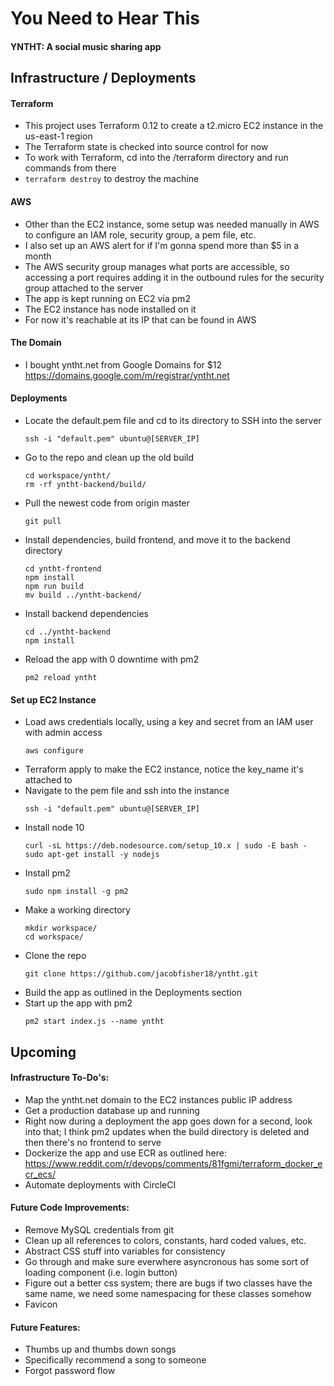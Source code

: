 # You Need to Hear This
#### YNTHT: A social music sharing app

## Infrastructure / Deployments

#### Terraform
- This project uses Terraform 0.12 to create a t2.micro EC2 instance in the us-east-1 region
- The Terraform state is checked into source control for now
- To work with Terraform, cd into the /terraform directory and run commands from there
- `terraform destroy` to destroy the machine

#### AWS
- Other than the EC2 instance, some setup was needed manually in AWS to configure an IAM role, security group, a pem file, etc.
- I also set up an AWS alert for if I'm gonna spend more than $5 in a month
- The AWS security group manages what ports are accessible, so accessing a port requires adding it in the outbound rules for the security group attached to the server
- The app is kept running on EC2 via pm2
- The EC2 instance has node installed on it
- For now it's reachable at its IP that can be found in AWS

#### The Domain
- I bought yntht.net from Google Domains for $12 https://domains.google.com/m/registrar/yntht.net

#### Deployments
- Locate the default.pem file and cd to its directory to SSH into the server
  ```
  ssh -i "default.pem" ubuntu@[SERVER_IP]
  ```
- Go to the repo and clean up the old build
  ```
  cd workspace/yntht/
  rm -rf yntht-backend/build/
  ```
- Pull the newest code from origin master
  ```
  git pull
  ```
- Install dependencies, build frontend, and move it to the backend directory
  ```
  cd yntht-frontend
  npm install
  npm run build
  mv build ../yntht-backend/
  ```
- Install backend dependencies
  ```
  cd ../yntht-backend
  npm install
  ```
- Reload the app with 0 downtime with pm2
  ```
  pm2 reload yntht
  ```

#### Set up EC2 Instance
- Load aws credentials locally, using a key and secret from an IAM user with admin access
  ```
  aws configure
  ```
- Terraform apply to make the EC2 instance, notice the key_name it's attached to
- Navigate to the pem file and ssh into the instance
  ```
  ssh -i "default.pem" ubuntu@[SERVER_IP]
  ```
- Install node 10
  ```
  curl -sL https://deb.nodesource.com/setup_10.x | sudo -E bash -
  sudo apt-get install -y nodejs
  ```
- Install pm2
  ```
  sudo npm install -g pm2
  ```
- Make a working directory
  ```
  mkdir workspace/
  cd workspace/
  ```
- Clone the repo
  ```
  git clone https://github.com/jacobfisher18/yntht.git
  ```
- Build the app as outlined in the Deployments section
- Start up the app with pm2
  ```
  pm2 start index.js --name yntht
  ```

## Upcoming

#### Infrastructure To-Do's:
- Map the yntht.net domain to the EC2 instances public IP address
- Get a production database up and running
- Right now during a deployment the app goes down for a second, look into that; I think pm2 updates when the build directory is deleted and then there's no frontend to serve
- Dockerize the app and use ECR as outlined here: https://www.reddit.com/r/devops/comments/81fgmi/terraform_docker_ecr_ecs/
- Automate deployments with CircleCI


#### Future Code Improvements:
- Remove MySQL credentials from git
- Clean up all references to colors, constants, hard coded values, etc.
- Abstract CSS stuff into variables for consistency
- Go through and make sure everwhere asyncronous has some sort of loading component (i.e. login button)
- Figure out a better css system; there are bugs if two classes have the same name, we need some namespacing for these classes somehow
- Favicon

#### Future Features:
- Thumbs up and thumbs down songs
- Specifically recommend a song to someone
- Forgot password flow
